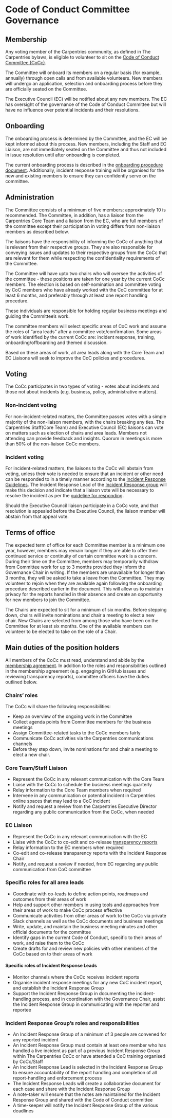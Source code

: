 # Code of Conduct Committee Governance

## Membership

Any voting member of the Carpentries community, as defined in The Carpentries bylaws, is eligible to volunteer to sit on the [Code of Conduct Committee (CoCc)](https://carpentries.org/coc-ctte/).

The Committee will onboard its members on a regular basis (for example, annually) through open calls and from available volunteers.
New members will undergo an application, selection and onboarding process before they are officially seated on the Committee.

The Executive Council (EC) will be notified about any new members. 
The EC has oversight of the governance of the Code of Conduct Committee but will have no influence over potential incidents and their resolutions.

## Onboarding

The onboarding process is determined by the Committee, and the EC will be kept informed about this process.
New members, including the Staff and EC Liaison, are not immediately seated on the Committee and thus not included in issue resolution until after onboarding is completed.

The current onboarding process is described in the [onboarding procedure document](https://docs.carpentries.org/topic_folders/policies/coc-onboarding.html).
Additionally, incident response training will be organised for the new and existing members to ensure they can confidently serve on the committee.

## Administration

The Committee consists of a minimum of five members; approximately 10 is recommended.
The Committee, in addition, has a liaison from the Carpentries Core Team and a liaison from the EC, who are full members of the committee except their participation in voting differs from non-liaison members as described below.

The liaisons have the responsibility of informing the CoCc of anything that is relevant from their respective groups.
They are also responsible for conveying issues and updates to their respective groups from the CoCc that are relevant for them while respecting the confidentiality requirements of the Committee.

The Committee will have upto two chairs who will oversee the activities of the committee - these positions are taken for one year by the current CoCc members. The election is based on self-nomination and committee voting by CoC members who have already worked with the CoC committee for at least 6 months, and preferably through at least one report handling procedure. 

These individuals are responsible for holding regular business meetings and guiding the Committee’s work.

The committee members will select specific areas of CoC work and assume the roles of “area leads” after a committee vote/confirmation. Some areas of work identified by the current CoCc are: incident response, training, onboarding/offboarding and themed discussion.

Based on these areas of work, all area leads along with the Core Team and EC Liaisons will seek to improve the CoC policies and procedures. 

## Voting

The CoCc participates in two types of voting - votes about incidents and those not about incidents (e.g. business, policy, administrative matters).

### Non-incident voting

For non-incident-related matters, the Committee passes votes with a simple majority of the non-liaison members, with the chairs breaking any ties.
The Carpentries Staff(Core Team) and Executive Council (EC) liaisons can vote on matters such as election of chairs and area leads.
Members not attending can provide feedback and insights.
Quorum in meetings is more than 50% of the non-liaison CoCc members.

### Incident voting

For incident-related matters, the liaisons to the CoCc will abstain from voting, unless their vote is needed to ensure that an incident or other need can be responded to in a timely manner according to the [Incident Response Guidelines](https://docs.carpentries.org/topic_folders/policies/incident-response.html).
The Incident Response Lead of the [Incident Response group](https://docs.carpentries.org/topic_folders/policies/enforcement-guidelines.html#incident-response-assessment) will make this decision and indicate that a liaison vote will be necessary to resolve the incident as per the [guideline for responding](https://docs.carpentries.org/topic_folders/policies/incident-response.html#checklists-for-responding-to-an-incident).

Should the Executive Council liaison participate in a CoCc vote, and that resolution is appealed before the Executive Council, the liaison member will abstain from that appeal vote.

## Terms of office

The expected term of office for each Committee member is a minimum one year, however, members may remain longer if they are able to offer their continued service or continuity of certain committee work is a concern.
During their time on the Committee, members may temporarily withdraw from Committee work for up to 3 months provided they inform the Governance Chair in writing.
If the members are unavailable for longer than 3 months, they will be asked to take a leave from the Committee.
They may volunteer to rejoin when they are available again following the onboarding procedure described earlier in the document.
This will allow us to maintain privacy for the reports handled in their absence and create an opportunity for new members to join the Committee.

The Chairs are expected to sit for a minimum of six months. Before stepping down, chairs will invite nominations and chair a meeting to elect a new chair. 
New Chairs are selected from among those who have been on the Committee for at least six months. One of the available members can volunteer to be elected to take on the role of a Chair.

## Main duties of the position holders

All members of the CoCc must read, understand and abide by the [membership agreement](https://docs.carpentries.org/topic_folders/policies/coc-membership-agreement.html#).
In addition to the roles and responsibilities outlined in the membership agreement (e.g. engaging in GitHub issues and reviewing transparency reports), committee officers have the duties outlined below.

### Chairs’ roles

The CoCc will share the following responsibilities:
- Keep an overview of the ongoing work in the Committee
- Collect agenda points from Committee members for the business meetings
- Assign Committee-related tasks to the CoCc members fairly
- Communicate CoCc activities via the Carpentries communications channels
- Before they step down, invite nominations for and chair a meeting to elect a new chair.

### Core Team/Staff Liaison

- Represent the CoCc in any relevant communication with the Core Team
- Liaise with the CoCc to schedule the business meetings quarterly
- Relay information to the Core Team members when required
- Intervene in any communication or potential incident in Carpentries online spaces that may lead to a CoC incident
- Notify and request a review from the Carpentries Executive Director regarding any public communication from the CoCc, when needed

### EC Liaison

- Represent the CoCc in any relevant communication with the EC
- Liaise with the CoCc to co-edit and co-release [transparency reports](https://github.com/carpentries/executive-council-info/tree/main/code-of-conduct-transparency-reports)
- Relay information to the EC members when required
- Co-edit and co-release transparency reports with the Incident Response Chair
- Notify, and request a review if needed, from EC regarding any public communication from CoC committee

### Specific roles for all area leads

- Coordinate with co-leads to define action points, roadmaps and outcomes from their areas of work 
- Help and support other members in using tools and approaches from their areas of work to make CoCc process effective
- Communicate activities from other areas of work to the CoCc via private Slack channels as well as the CoCc documents and business meetings
- Write, update, and maintain the business meeting minutes and other official documents for the committee
- Identify gaps in the current Code of Conduct, specific to their areas of work, and raise them to the CoCc
-  Create drafts for and review new policies with other members of the CoCc based on to their areas of work

#### Specific roles of Incident Response Leads

- Monitor channels where the CoCc receives incident reports
- Organise incident response meetings for any new CoC incident report, and establish the Incident Response Group
- Support the Incident Response Group in documenting the incident-handling process, and in coordination with the Governance Chair, assist the Incident Response Group in communicating with the reporter and reportee

### Incident Response Group’s roles and responsibilities

- An Incident Response Group of a minimum of 3 people are convened for any reported incident
- An Incident Response Group must contain at least one member who has handled a live incident as part of a previous Incident Response Group within The Carpentries CoCc or have attended a CoC training organised by CoCc/Staff
- An Incident Response Lead is selected in the Incident Response Group to ensure accountability of the report handling and completion of all report-handling and enforcement process
- The Incident Response Leads will create a collaborative document for each case and share with the Incident Response Group
- A note-taker will ensure that the notes are maintained for the Incident Response Group and shared with the Code of Conduct committee
- A time-keeper will notify the Incident Response Group of the various deadlines
